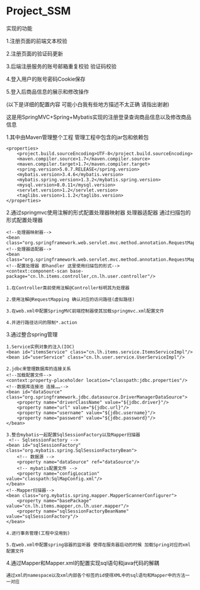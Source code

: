# Project_SSM

实现的功能

1.注册页面的前端文本校验

2.注册页面的验证码更新

3.后端注册服务的账号邮箱重复校验 验证码校验

4.登入用户的账号密码Cookie保存

5.登入后商品信息的展示和修改操作


(以下是详细的配置内容 可能小白我有些地方描述不太正确 请指出谢谢)

这是用SpringMVC+Spring+Mybatis实现的注册登录查询商品信息以及修改商品信息

1.其中由Maven管理整个工程
	管理工程中包含的jar包和依赖包
	
	<properties>
		<project.build.sourceEncoding>UTF-8</project.build.sourceEncoding>
		<maven.compiler.source>1.7</maven.compiler.source>
		<maven.compiler.target>1.7</maven.compiler.target>
		<spring.version>5.0.7.RELEASE</spring.version>
		<mybatis.version>3.4.6</mybatis.version>
		<mybatis.spring.version>1.3.2</mybatis.spring.version>
		<mysql.version>8.0.11</mysql.version>
		<servlet.version>1.2</servlet.version>
		<taglibs.version>1.1.2</taglibs.version>
	</properties>
	
	
2.通过springmvc使用注解的形式配置处理器映射器 处理器适配器 通过扫描包的形式配置处理器

    <!--处理器映射器-->
    <bean class="org.springframework.web.servlet.mvc.method.annotation.RequestMappingHandlerMapping"/>
    <!--处理器适配器-->
    <bean class="org.springframework.web.servlet.mvc.method.annotation.RequestMappingHandlerAdapter"/>
    <!--配置处理器 即handler 这里使用扫描包的形式-->
    <context:component-scan base-package="cn.lh.items.controller,cn.lh.user.controller"/>
	
    1.在Controller类前使用注解@Controller标明其为处理器
	
    2.使用注解@RequestMapping 确认对应的访问路径(虚拟路径)
	
    3.在web.xml中配置SpringMVC前端控制器使其加载springmvc.xml配置文件
	
    4.并进行路径访问的限制*.action
	
	
3.通过整合spring管理

    1.Service实例对象的注入(IOC)
    <bean id="itemsService" class="cn.lh.items.service.ItemsServiceImpl"/>
    <bean id="userService" class="cn.lh.user.service.UserServiceImpl"/>
	
    2.jdbc来管理数据库的连接关系
    <!--加载配置文件-->
    <context:property-placeholder location="classpath:jdbc.properties"/>
    <!--数据库连接池 连接……-->
    <bean id="dataSource" class="org.springframework.jdbc.datasource.DriverManagerDataSource">
        <property name="driverClassName" value="${jdbc.driver}"/>
        <property name="url" value="${jdbc.url}"/>
        <property name="username" value="${jdbc.username}"/>
        <property name="password" value="${jdbc.password}"/>
    </bean>
	
    3.整合mybatis一起配置SqlSessionFactory以及Mapper扫描器
     <!-- SqlsessionFactory -->
    <bean id="sqlSessionFactory" class="org.mybatis.spring.SqlSessionFactoryBean">
        <!-- 数据源 -->
        <property name="dataSource" ref="dataSource"/>
        <!-- mybatis配置文件 -->
        <property name="configLocation" value="classpath:SqlMapConfig.xml"/>
    </bean>
    <!--Mapper扫描器-->
    <bean class="org.mybatis.spring.mapper.MapperScannerConfigurer">
        <property name="basePackage" value="cn.lh.items.mapper,cn.lh.user.mapper"/>
        <property name="sqlSessionFactoryBeanName" value="sqlSessionFactory"/>
    </bean>   
	
    4.进行事务管理(工程中没用到)
	
    5.在web.xml中配置spring容器的监听器 使得在服务器启动的时候 加载Spring对应的xml配置文件
	
4.通过Mapper和Mapper.xml的配置实现sql语句和java代码的解耦

    通过xml的namespace以及xml内部各个标签的id使得XML中的sql语句和Mapper中的方法一一对应
	
